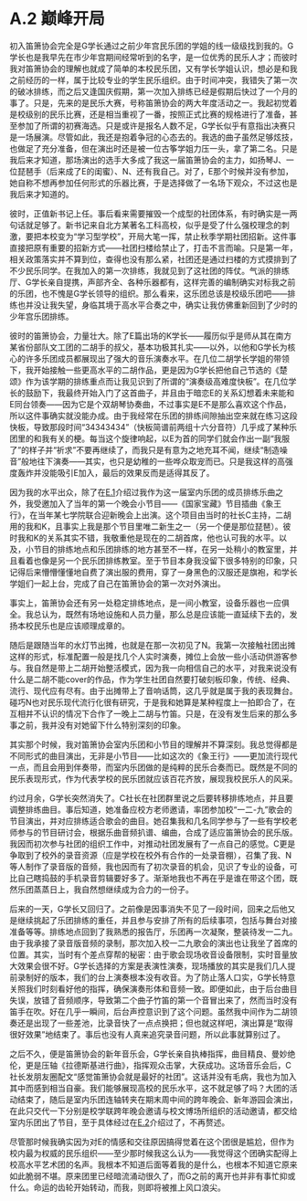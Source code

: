 # A.2 巅峰开局

初入笛箫协会完全是G学长通过之前少年宫民乐团的学姐的线一级级找到我的。G学长也是我早先在市少年宫期间经常听到的名字，是一位优秀的民乐人才；而彼时我对笛箫协会的理解也就成了简单的本校民乐团，又有学长学姐认识，想必是和我之前经历的一样，属于比较专业的学生民乐组织。由于时间冲突，我错失了第一次的破冰排练，而之后又逢国庆假期，第一次加入排练已经是假期后快过了一个月的事了。只是，先来的是民乐大赛，号称笛箫协会的两大年度活动之一。我起初觉着是校级别的民乐比赛，还是相当重视了一番，按照正式比赛的规格进行了准备，甚至参加了所谓的初赛海选。只是或许是报名人数不足，G学长似乎有意指出决赛只是一场展演。尽管如此，我还是抱着争冠的心态去的。我选的曲子虽然足够炫技，也做足了充分准备，但在演出时还是被一位古筝学姐力压一头，拿了第二名。只是我后来才知道，那场演出的选手大多成了我这一届笛箫协会的主力，如扬琴J、一位琵琶手（后来成了E的闺蜜）、N、还有我自己。对了，E那个时候并没有参加，她自称不想再参加任何形式的乐器比赛，于是选择做了一名场下观众，不过这也是我后来才知道的。

彼时，正值新书记上任。事后看来需要摧毁一个成型的社团体系，有时确实是一两句话就足够了。新书记来自北方某著名工科高校，似乎是受了什么强校理念的刺激，要把本校变为“学习型学校”，开局大笔一挥，禁止秋季学期社团招新。这件事直接把原有重要的招新方式——社团扫楼给禁止了，打击不言而喻。只是第一年，相关政策落实并不算到位，查得也没有那么紧，社团还是通过扫楼的方式摸排到了不少民乐同学。在我加入的第一次排练，我就见到了这社团的阵仗。气派的排练厅、G学长亲自提携，声部齐全、各种乐器都有，这样完善的编制确实对标我之前的乐团，也不愧是G学长领导的组织。那么看来，这乐团总该是校级乐团吧——排练也并没让我失望，身临其境于高水平合奏之中，确实让我仿佛重新回到了少时的少年宫乐团排练。

彼时的笛箫协会，力量壮大。除了E篇出场的K学长——履历似乎是师从其在南方某省份部队文工团的二胡手的叔父，基本功极其扎实——以外，以他和G学长为核心的许多乐团成员都展现出了强大的音乐演奏水平。在几位二胡学长学姐的带领下，我开始接触一些更高水平的二胡作品，更是因为G学长把他自己节选的《楚颂》作为该学期的排练重点而让我见识到了所谓的“演奏级高难度快板”。在几位学长的鼓励下，我最终开始入门了这首曲子，并且由于暗恋E的关系幻想着未来能和E同台领奏——因为它是个双胡琴协奏曲，不过事实是E不是那么喜欢这个作品，所以这件事确实就没能办成。由于我经常在乐团的排练间隙抽出空来就在练习这段快板，导致那段时间“34343434”（快板简谱前两组十六分音符）几乎成了某种乐团里的和我有关的梗。每当这个旋律响起，以E为首的同学们就会作出一副“我服了”的样子并“祈求”不要再继续了，而我只是有意为之地充耳不闻，继续“制造噪音”般地往下演奏——其实，也只是幼稚的一些哗众取宠而已。只是我这样的高强度轰炸并没能吸引E加入，最后的效果反而是适得其反了。

因为我的水平出众，除了在[E.1](../E/E.1%20初识.md)介绍过我作为这一届室内乐团的成员排练乐曲之外，我受邀加入了当年的第一个晚会小节目——《国家宝藏》节目插曲《象王行》，在当年某七学院联合迎新晚会上出演。这个项目由当时的社长C主持，二胡用的我和K，且事实上我是那个节目里唯二新生之一（另一个便是那位琵琶）。彼时我和K的关系其实不错，我敬重他是现在的二胡首席，他也认可我的水平。以及，小节目的排练地点和乐团排练的地方甚至不一样，在另一处稍小的教室里，并且看着也像是另一个民乐团排练教室。至于节目本身我没留下很多特别的印象，只记得后来懵懵懂懂地自费了演出服的费用，穿了一身黑色的汉服还是旗袍，和学长学姐们一起上台，完成了自己在笛箫协会的第一次对外演出。

事实上，笛箫协会还有另一处稳定排练地点，是一间小教室，设备乐器也一应俱全。我总认为，既然有场地设施和人员力量，那么总是应该能一直延续下去的，发扬本校民乐也是应该顺理成章的。

随后是跟随当年的水灯节出摊，也就是在那一次初见了N。我第一次接触社团出摊这样的形式，标准配置一般是找几个人实时演奏，摊位上会放一些小活动供游客参与。我自然是带上二胡开始整活模式，因为我一向相信自己的水平，对我来说没有什么是二胡不能cover的作品，作为学生社团自然要打破刻板印象，传统、经典、流行、现代应有尽有。由于出摊带上了音响话筒，这几乎就是属于我的表现舞台。碰巧N也对民乐现代流行化很有研究，于是我和她算是某种程度上一拍即合了，在互相并不认识的情况下合作了一晚上二胡与竹笛。只是，在没有发生后来的那么多事之前，我并没有对她留下什么特别深刻的印象。

其实那个时候，我对笛箫协会室内乐团和小节目的理解并不算深刻。我总觉得都是不同形式的曲目演出，无非是小节目——比如这次的《象王行》——更加流行现代一点，而且会用到伴奏带，而室内乐团做的是纯粹的民乐合奏而已。既然是不同的民乐表现形式，作为代表学校的民乐团就应该百花齐放，展现我校民乐人的风采。

约过月余，G学长突然消失了。C社长在社团群里说之后要转移排练地点，并且要调整排练曲目。事后知道，她准备应校方老师邀请，率团参加校“一二-九”歌会的节目演出，并对应排练适合歌会的曲目。她召集我和几名同学参与了一些有学校老师参与的节目研讨会，根据乐曲音频扒谱、编曲，合成了适应笛箫协会的民乐版。我因而初次参与社团的组织工作中，对推动社团发展有了一点自己的感觉。C更是争取到了校外的录音资源（应是学校在校外有合作的一处录音棚），召集了我、N等人制作了录音版的音频，我也因而有了初次录音的机会，见识了专业的设备，可比自己瞎捣鼓的手机录音剪辑要好多了。渐渐地我也不再在乎是谁在带这个团，既然乐团蒸蒸日上，我自然想继续成为合力的一份子。

后来的一天，G学长又回归了。之前像是因事消失不见了一段时间，回来之后他又是继续挑起了乐团排练的重任，并且参与安排了所有的后续事项，包括与舞台对接准备等等。排练地点回到了我熟悉的报告厅，乐团再一次凝聚，整装待发一二九。由于我承接了录音版音频的录制，那次加入校一二九歌会的演出也让我坐了首席的位置。其实，当时有个差点穿帮的秘密：由于歌会现场收音设备限制，实时音量放大效果会很不好。G学长选择的方案是表演性演奏，现场播放的其实是我们几人提前录制好的版本，我们的台上演奏根本没有收音。为了防止落人口实，G学长特意关照我们时刻看好他的指挥，确保演奏形体和音频一致。即便如此，由于后台曲目失误，放错了音频顺序，导致第二个曲子竹笛的第一个音冒出来了，然而当时没有笛手在吹。好在几乎一瞬间，后台声控意识到了这个问题。虽然我中间作为二胡领奏还是出现了一些差池，比录音快了一点点换把；但也就这样吧，演出算是“取得很好效果”地结束了。事后也没有人真来追究录音问题，所以此事就算别过了。

之后不久，便是笛箫协会的新年音乐会，G学长亲自执棒指挥，曲目精良、曼妙绝伦，更是压轴《拉德斯基进行曲》，指挥观众击掌，大获成功。这场音乐会后，C社长发朋友圈配文“感觉笛箫协会就是最好的社团”。这话并没有毛病，我也为加入其中而感到相当自豪。我们能够展现高校的民乐水平，这不就足够了吗？大团的活动结束了，随后是室内乐团连轴转夹在期末周中间的跨年晚会、新年游园会演出，在此只交代一下分别是校学联跨年晚会邀请与校文博场所组织的活动邀请，都交给室内乐团出了节目，至于具体经过在[E.2](../E/E.2%20破碎.md)介绍过了，不再赘述。

尽管那时候我确实因为对E的情感和交往原因搞得觉着在这个团很是尴尬，但作为校内最为权威的民乐组织——至少那时候我这么认为——我觉得这个团确实配得上校高水平艺术团的名声。我根本不知道后面等着我的是什么，也根本不知道它原来如此脆弱不堪。原来团里已经暗流涌动很久了，而G之前的离开也并非有事忙抑或什么。命运的齿轮开始转动，而我，则即将被推上风口浪尖。